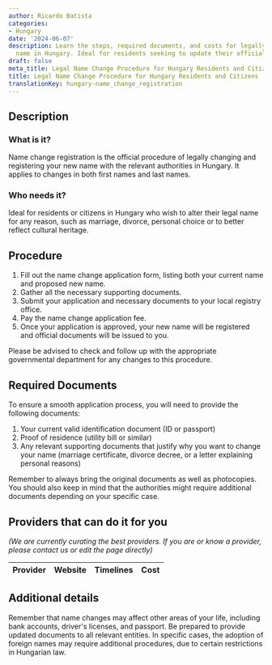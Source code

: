 ```yaml
---
author: Ricardo Batista
categories:
- Hungary
date: '2024-06-07'
description: Learn the steps, required documents, and costs for legally changing your
  name in Hungary. Ideal for residents seeking to update their official name.
draft: false
meta_title: Legal Name Change Procedure for Hungary Residents and Citizens
title: Legal Name Change Procedure for Hungary Residents and Citizens
translationKey: hungary-name_change_registration
---
```


## Description
### What is it?
Name change registration is the official procedure of legally changing and registering your new name with the relevant authorities in Hungary. It applies to changes in both first names and last names.

### Who needs it?
Ideal for residents or citizens in Hungary who wish to alter their legal name for any reason, such as marriage, divorce, personal choice or to better reflect cultural heritage.

## Procedure
1. Fill out the name change application form, listing both your current name and proposed new name.
2. Gather all the necessary supporting documents.
3. Submit your application and necessary documents to your local registry office.
4. Pay the name change application fee.
5. Once your application is approved, your new name will be registered and official documents will be issued to you.

Please be advised to check and follow up with the appropriate governmental department for any changes to this procedure.

## Required Documents
To ensure a smooth application process, you will need to provide the following documents:
1. Your current valid identification document (ID or passport)
2. Proof of residence (utility bill or similar)
3. Any relevant supporting documents that justify why you want to change your name (marriage certificate, divorce decree, or a letter explaining personal reasons)

Remember to always bring the original documents as well as photocopies. You should also keep in mind that the authorities might require additional documents depending on your specific case.

## Providers that can do it for you

_(We are currently curating the best providers. If you are or know a provider, please contact us or edit the page directly)_

| Provider        |     Website     |     Timelines    |       Cost      |
| --------------- | --------------- |  :-------------: | :-------------: |

## Additional details
Remember that name changes may affect other areas of your life, including bank accounts, driver's licenses, and passport. Be prepared to provide updated documents to all relevant entities. In specific cases, the adoption of foreign names may require additional procedures, due to certain restrictions in Hungarian law.